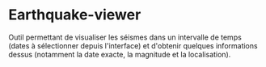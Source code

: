 # Earthquake-viewer

Outil permettant de visualiser les séismes dans un intervalle de temps (dates à sélectionner depuis l'interface) et d'obtenir quelques informations dessus (notamment la date exacte, la magnitude et la localisation).
